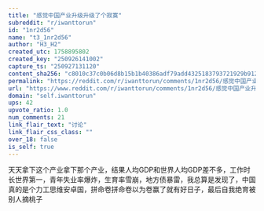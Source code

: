 ```yaml
---
title: "感觉中国产业升级升级了个寂寞"
subreddit: "r/iwanttorun"
id: "1nr2d56"
name: "t3_1nr2d56"
author: "H3_H2"
created_utc: 1758895802
created_key: "250926141002"
capture_ts: "250927131120"
content_sha256: "c8010c37c0b06d8b15b1b40386adf79add4325183793721929b9129abbc2f409"
permalink: "https://reddit.com/r/iwanttorun/comments/1nr2d56/感觉中国产业升级升级了个寂寞/"
url: "https://www.reddit.com/r/iwanttorun/comments/1nr2d56/感觉中国产业升级升级了个寂寞/"
domain: "self.iwanttorun"
ups: 42
upvote_ratio: 1.0
num_comments: 21
link_flair_text: "讨论"
link_flair_css_class: ""
over_18: false
is_self: true
---
```


天天拿下这个产业拿下那个产业，结果人均GDP和世界人均GDP差不多，工作时长世界第一，青年失业率爆炸，生育率雪崩，地方债暴雷，我总算是发现了，中国真的是个力工思维安卓国，拼命卷拼命卷以为卷赢了就有好日子，最后自我绝育被别人摘桃子
